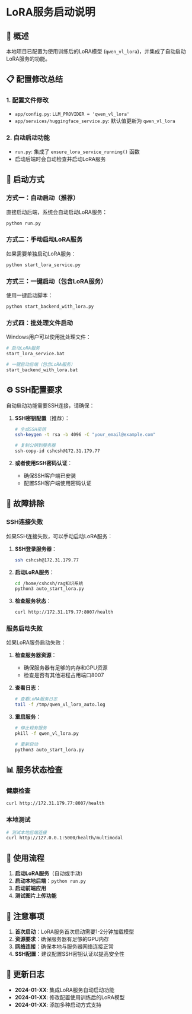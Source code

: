 # LoRA服务启动说明

## 🎯 概述

本地项目已配置为使用训练后的LoRA模型 (`qwen_vl_lora`)，并集成了自动启动LoRA服务的功能。

## 📋 配置修改总结

### 1. 配置文件修改
- `app/config.py`: `LLM_PROVIDER = 'qwen_vl_lora'`
- `app/services/huggingface_service.py`: 默认值更新为 `qwen_vl_lora`

### 2. 自动启动功能
- `run.py`: 集成了 `ensure_lora_service_running()` 函数
- 启动后端时会自动检查并启动LoRA服务

## 🚀 启动方式

### 方式一：自动启动（推荐）
直接启动后端，系统会自动启动LoRA服务：
```bash
python run.py
```

### 方式二：手动启动LoRA服务
如果需要单独启动LoRA服务：
```bash
python start_lora_service.py
```

### 方式三：一键启动（包含LoRA服务）
使用一键启动脚本：
```bash
python start_backend_with_lora.py
```

### 方式四：批处理文件启动
Windows用户可以使用批处理文件：
```bash
# 启动LoRA服务
start_lora_service.bat

# 一键启动后端（包含LoRA服务）
start_backend_with_lora.bat
```

## ⚙️ SSH配置要求

自动启动功能需要SSH连接，请确保：

1. **SSH密钥配置**（推荐）：
   ```bash
   # 生成SSH密钥
   ssh-keygen -t rsa -b 4096 -C "your_email@example.com"
   
   # 复制公钥到服务器
   ssh-copy-id cshcsh@172.31.179.77
   ```

2. **或者使用SSH密码认证**：
   - 确保SSH客户端已安装
   - 配置SSH客户端使用密码认证

## 🔧 故障排除

### SSH连接失败
如果SSH连接失败，可以手动启动LoRA服务：

1. **SSH登录服务器**：
   ```bash
   ssh cshcsh@172.31.179.77
   ```

2. **启动LoRA服务**：
   ```bash
   cd /home/cshcsh/rag知识系统
   python3 auto_start_lora.py
   ```

3. **检查服务状态**：
   ```bash
   curl http://172.31.179.77:8007/health
   ```

### 服务启动失败
如果LoRA服务启动失败：

1. **检查服务器资源**：
   - 确保服务器有足够的内存和GPU资源
   - 检查是否有其他进程占用端口8007

2. **查看日志**：
   ```bash
   # 查看LoRA服务日志
   tail -f /tmp/qwen_vl_lora_auto.log
   ```

3. **重启服务**：
   ```bash
   # 停止现有服务
   pkill -f qwen_vl_lora.py
   
   # 重新启动
   python3 auto_start_lora.py
   ```

## 📊 服务状态检查

### 健康检查
```bash
curl http://172.31.179.77:8007/health
```

### 本地测试
```bash
# 测试本地后端连接
curl http://127.0.0.1:5000/health/multimodal
```

## 🎯 使用流程

1. **启动LoRA服务**（自动或手动）
2. **启动本地后端**：`python run.py`
3. **启动前端应用**
4. **测试图片上传功能**

## 📝 注意事项

1. **首次启动**：LoRA服务首次启动需要1-2分钟加载模型
2. **资源要求**：确保服务器有足够的GPU内存
3. **网络连接**：确保本地与服务器网络连接正常
4. **SSH配置**：建议配置SSH密钥认证以提高安全性

## 🔄 更新日志

- **2024-01-XX**: 集成LoRA服务自动启动功能
- **2024-01-XX**: 修改配置使用训练后的LoRA模型
- **2024-01-XX**: 添加多种启动方式支持
